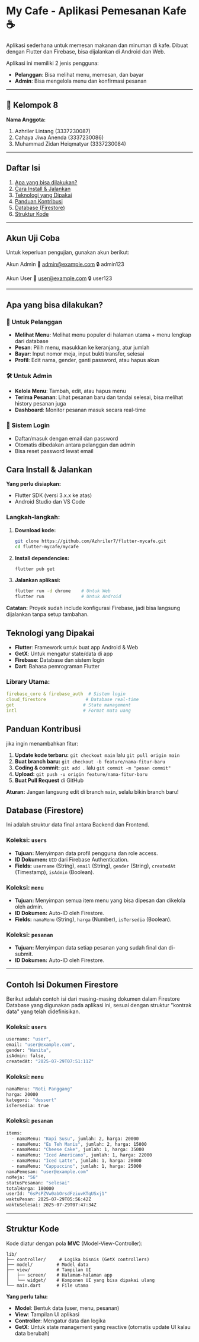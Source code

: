 # My Cafe - Aplikasi Pemesanan Kafe ☕

Aplikasi sederhana untuk memesan makanan dan minuman di kafe. Dibuat dengan Flutter dan Firebase, bisa dijalankan di Android dan Web.

Aplikasi ini memiliki 2 jenis pengguna:
- **Pelanggan**: Bisa melihat menu, memesan, dan bayar
- **Admin**: Bisa mengelola menu dan konfirmasi pesanan

---

## 👥 Kelompok 8
**Nama Anggota:**
1. Azhriler Lintang (3337230087)
2. Cahaya Jiwa Anenda (3337230086)
3. Muhammad Zidan Heiqmatyar (3337230084)

---

## Daftar Isi
1. [Apa yang bisa dilakukan?](#apa-yang-bisa-dilakukan)
2. [Cara Install & Jalankan](#cara-install--jalankan)
3. [Teknologi yang Dipakai](#teknologi-yang-dipakai)
4. [Panduan Kontribusi](#panduan-kontribusi)
5. [Database (Firestore)](#database-firestore)
6. [Struktur Kode](#struktur-kode)

---

## Akun Uji Coba
Untuk keperluan pengujian, gunakan akun berikut:

Akun Admin
📧 admin@example.com
🔒 admin123

Akun User
📧 user@example.com
🔒 user123

---

## Apa yang bisa dilakukan?

### 👥 **Untuk Pelanggan**
- **Melihat Menu**: Melihat menu populer di halaman utama + menu lengkap dari database
- **Pesan**: Pilih menu, masukkan ke keranjang, atur jumlah
- **Bayar**: Input nomor meja, input bukti transfer, selesai
- **Profil**: Edit nama, gender, ganti password, atau hapus akun

### 🛠️ **Untuk Admin** 
- **Kelola Menu**: Tambah, edit, atau hapus menu
- **Terima Pesanan**: Lihat pesanan baru dan tandai selesai, bisa melihat history pesanan juga
- **Dashboard**: Monitor pesanan masuk secara real-time

### 🔐 **Sistem Login**
- Daftar/masuk dengan email dan password
- Otomatis dibedakan antara pelanggan dan admin
- Bisa reset password lewat email

## Cara Install & Jalankan

**Yang perlu disiapkan:**
- Flutter SDK (versi 3.x.x ke atas)
- Android Studio dan VS Code

### Langkah-langkah:

1.  **Download kode:**
    ```bash
    git clone https://github.com/Azhriler7/flutter-mycafe.git
    cd flutter-mycafe/mycafe
    ```

2.  **Install dependencies:**
    ```bash
    flutter pub get
    ```

3.  **Jalankan aplikasi:**
    ```bash
    flutter run -d chrome    # Untuk Web
    flutter run              # Untuk Android
    ```

**Catatan:** Proyek sudah include konfigurasi Firebase, jadi bisa langsung dijalankan tanpa setup tambahan.

## Teknologi yang Dipakai

- **Flutter**: Framework untuk buat app Android & Web
- **GetX**: Untuk mengatur state/data di app
- **Firebase**: Database dan sistem login
- **Dart**: Bahasa pemrograman Flutter

### Library Utama:
```yaml
firebase_core & firebase_auth  # Sistem login
cloud_firestore               # Database real-time  
get                          # State management
intl                         # Format mata uang
```

## Panduan Kontribusi

jika ingin menambahkan fitur:

1. **Update kode terbaru:** `git checkout main` lalu `git pull origin main`
2. **Buat branch baru:** `git checkout -b feature/nama-fitur-baru`  
3. **Coding & commit:** `git add .` lalu `git commit -m "pesan commit"`
4. **Upload:** `git push -u origin feature/nama-fitur-baru`
5. **Buat Pull Request** di GitHub

**Aturan:** Jangan langsung edit di branch `main`, selalu bikin branch baru!

## Database (Firestore)

Ini adalah struktur data final antara Backend dan Frontend.

### Koleksi: `users`
* **Tujuan:** Menyimpan data profil pengguna dan role access.
* **ID Dokumen:** `UID` dari Firebase Authentication.
* **Fields:** `username` (String), `email` (String), `gender` (String), `createdAt` (Timestamp), `isAdmin` (Boolean).

### Koleksi: `menu`
* **Tujuan:** Menyimpan semua item menu yang bisa dipesan dan dikelola oleh admin.
* **ID Dokumen:** Auto-ID oleh Firestore.
* **Fields:** `namaMenu` (String), `harga` (Number), `isTersedia` (Boolean).

### Koleksi: `pesanan`
* **Tujuan:** Menyimpan data setiap pesanan yang sudah final dan di-submit.
* **ID Dokumen:** Auto-ID oleh Firestore.

---

## Contoh Isi Dokumen Firestore

Berikut adalah contoh isi dari masing-masing dokumen dalam Firestore Database yang digunakan pada aplikasi ini, sesuai dengan struktur "kontrak data" yang telah didefinisikan.

### Koleksi: `users`
```bash
username: "user",
email: "user@example.com",
gender: "Wanita",
isAdmin: false,
createdAt: "2025-07-29T07:51:11Z"
```

### Koleksi: `menu`
```bash
namaMenu: "Roti Panggang"
harga: 20000
kategori: "dessert"
isTersedia: true
```

### Koleksi: `pesanan`
```bash
items:
  - namaMenu: "Kopi Susu", jumlah: 2, harga: 20000
  - namaMenu: "Es Teh Manis", jumlah: 2, harga: 15000
  - namaMenu: "Cheese Cake", jumlah: 1, harga: 35000
  - namaMenu: "Iced Americano", jumlah: 1, harga: 22000
  - namaMenu: "Iced Latte", jumlah: 1, harga: 28000
  - namaMenu: "Cappuccino", jumlah: 1, harga: 25000
namaPemesan: "user@example.com"
noMeja: "56"
statusPesanan: "selesai"
totalHarga: 180000
userId: "6sPsPZVw0abOrsdFziuvKTgUSxj1"
waktuPesan: 2025-07-29T05:56:42Z
waktuSelesai: 2025-07-29T07:47:34Z
```

---

## Struktur Kode

Kode diatur dengan pola **MVC** (Model-View-Controller):

```
lib/
├── controller/     # Logika bisnis (GetX controllers)
├── model/         # Model data 
├── view/          # Tampilan UI
│   ├── screen/    # Halaman-halaman app
│   └── widget/    # Komponen UI yang bisa dipakai ulang
└── main.dart      # File utama
```

**Yang perlu tahu:**
- **Model**: Bentuk data (user, menu, pesanan)
- **View**: Tampilan UI aplikasi
- **Controller**: Mengatur data dan logika
- **GetX**: Untuk state management yang reactive (otomatis update UI kalau data berubah)
